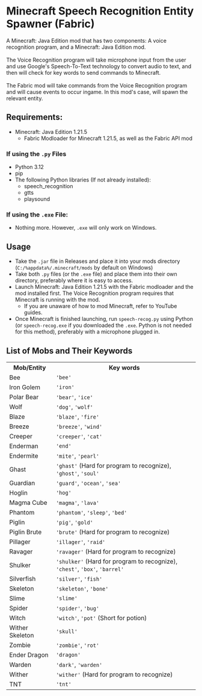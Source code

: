 # Minecraft Speech Recognition Entity Spawner (Fabric)
A Minecraft: Java Edition mod that has two components: A voice recognition program, and a Minecraft: Java Edition mod.<br><br>
The Voice Recognition program will take microphone input from the user and use Google's Speech-To-Text technology to convert audio to text, and then will check for key words to send commands to Minecraft.<br><br>
The Fabric mod will take commands from the Voice Recognition program and will cause events to occur ingame. In this mod's case, will spawn the relevant entity.

## Requirements:
- Minecraft: Java Edition 1.21.5
  - Fabric Modloader for Minecraft 1.21.5, as well as the Fabric API mod
### If using the `.py` Files
- Python 3.12
- pip
- The following Python libraries (If not already installed):
  - speech_recognition
  - gtts
  - playsound
### If using the `.exe` File:
- Nothing more. However, `.exe` will only work on Windows.

## Usage
- Take the `.jar` file in Releases and place it into your mods directory (`C:/%appdata%/.minecraft/mods` by default on Windows)
- Take both `.py` files (or the `.exe` file) and place them into their own directory, preferably where it is easy to access.
- Launch Minecraft: Java Edition 1.21.5 with the Fabric modloader and the mod installed first. The Voice Recognition program requires that Minecraft is running with the mod.
  - If you are unaware of how to mod Minecraft, refer to YouTube guides.
- Once Minecraft is finished launching, run `speech-recog.py` using Python (or `speech-recog.exe` if you downloaded the `.exe`. Python is not needed for this method), preferably with a microphone plugged in.

## List of Mobs and Their Keywords
<table>
  <tr>
    <th>Mob/Entity</th>
    <th>Key words</th>
  </tr>
  <tr><td>Bee</td><td><code>'bee'</code></td></tr>
  <tr><td>Iron Golem</td><td><code>'iron'</code></td></tr>
  <tr><td>Polar Bear</td><td><code>'bear'</code>, <code>'ice'</code></td></tr>
  <tr><td>Wolf</td><td><code>'dog'</code>, <code>'wolf'</code></td></tr>
  <tr><td>Blaze</td><td><code>'blaze'</code>, <code>'fire'</code></td></tr>
  <tr><td>Breeze</td><td><code>'breeze'</code>, <code>'wind'</code></td></tr>
  <tr><td>Creeper</td><td><code>'creeper'</code>, <code>'cat'</code></td></tr>
  <tr><td>Enderman</td><td><code>'end'</code></td></tr>
  <tr><td>Endermite</td><td><code>'mite'</code>, <code>'pearl'</code></td></tr>
  <tr><td>Ghast</td><td><code>'ghast'</code> (Hard for program to recognize), <code>'ghost'</code>, <code>'soul'</code></td></tr>
  <tr><td>Guardian</td><td><code>'guard'</code>, <code>'ocean'</code>, <code>'sea'</code></td></tr>
  <tr><td>Hoglin</td><td><code>'hog'</code></td></tr>
  <tr><td>Magma Cube</td><td><code>'magma'</code>, <code>'lava'</code></td></tr>
  <tr><td>Phantom</td><td><code>'phantom'</code>, <code>'sleep'</code>, <code>'bed'</code></td></tr>
  <tr><td>Piglin</td><td><code>'pig'</code>, <code>'gold'</code></td></tr>
  <tr><td>Piglin Brute</td><td><code>'brute'</code> (Hard for program to recognize)</td></tr>
  <tr><td>Pillager</td><td><code>'illager'</code>, <code>'raid'</code></td></tr>
  <tr><td>Ravager</td><td><code>'ravager'</code> (Hard for program to recognize)</td></tr>
  <tr><td>Shulker</td><td><code>'shulker'</code> (Hard for program to recognize), <code>'chest'</code>, <code>'box'</code>, <code>'barrel'</code></td></tr>
  <tr><td>Silverfish</td><td><code>'silver'</code>, <code>'fish'</code></td></tr>
  <tr><td>Skeleton</td><td><code>'skeleton'</code>, <code>'bone'</code></td></tr>
  <tr><td>Slime</td><td><code>'slime'</code></td></tr>
  <tr><td>Spider</td><td><code>'spider'</code>, <code>'bug'</code></td></tr>
  <tr><td>Witch</td><td><code>'witch'</code>, <code>'pot'</code> (Short for potion)</td></tr>
  <tr><td>Wither Skeleton</td><td><code>'skull'</code></td></tr>
  <tr><td>Zombie</td><td><code>'zombie'</code>, <code>'rot'</code></td></tr>
  <tr><td>Ender Dragon</td><td><code>'dragon'</code></td></tr>
  <tr><td>Warden</td><td><code>'dark'</code>, <code>'warden'</code></td></tr>
  <tr><td>Wither</td><td><code>'wither'</code> (Hard for program to recognize)</td></tr>
  <tr><td>TNT</td><td><code>'tnt'</code></td></tr>
</table>
